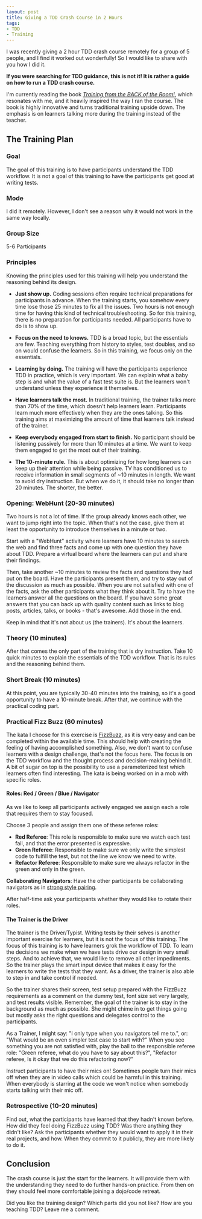 ```yaml
---
layout: post
title: Giving a TDD Crash Course in 2 Hours
tags: 
- TDD
- Training
---
```


I was recently giving a 2 hour TDD crash course remotely for a group of 5 people, and I find it worked out wonderfully!
So I would like to share with you how I did it.

**If you were searching for TDD guidance, this is not it!
It is rather a guide on how to run a TDD crash course.**

I'm currently reading the book *[Training from the BACK of the Room!](https://www.goodreads.com/book/show/8141935-training-from-the-back-of-the-room)*, which resonates with me, and it heavily inspired the way I ran the course.
The book is highly innovative and turns traditional training upside down.
The emphasis is on learners talking more during the training instead of the teacher.

## The Training Plan

### Goal
The goal of this training is to have participants understand the TDD workflow.
It is not a goal of this training to have the participants get good at writing tests.

### Mode 
I did it remotely. 
However, I don't see a reason why it would not work in the same way locally.

### Group Size
5-6 Participants

### Principles
Knowing the principles used for this training will help you understand the reasoning behind its design.

- **Just show up.**
   Coding sessions often require technical preparations for participants in advance. 
   When the training starts, you somehow every time lose those 25 minutes to fix all the issues.
   Two hours is not enough time for having this kind of technical troubleshooting.
   So for this training, there is no preparation for participants needed.
   All participants have to do is to show up.

- **Focus on the need to knows.**
   TDD is a broad topic, but the essentials are few.
   Teaching everything from history to styles, test doubles, and so on would confuse the learners.
   So in this training, we focus only on the essentials.

- **Learning by doing.**
   The training will have the participants experience TDD in practice, which is very important.
   We can explain what a baby step is and what the value of a fast test suite is. But the learners won't understand unless they experience it themselves.

- **Have learners talk the most.**
   In traditional training, the trainer talks more than 70% of the time, which doesn't help learners learn.
   Participants learn much more effectively when they are the ones talking.
   So this training aims at maximizing the amount of time that learners talk instead of the trainer.

- **Keep everybody engaged from start to finish.**
   No participant should be listening passively for more than 10 minutes at a time. 
   We want to keep them engaged to get the most out of their training.

- **The 10-minute rule.**
   This is about optimizing for how long learners can keep up their attention while being passive.
   TV has conditioned us to receive information in small segments of ~10 minutes in length.
   We want to avoid dry instruction.
   But when we do it, it should take no longer than 20 minutes. 
   The shorter, the better.

### Opening: WebHunt (20-30 minutes)
Two hours is not a lot of time.
If the group already knows each other, we want to jump right into the topic.
When that's not the case, give them at least the opportunity to introduce themselves in a minute or two.

Start with a "WebHunt" activity where learners have 10 minutes to search the web and find three facts and come up with one question they have about TDD. 
Prepare a virtual board where the learners can put and share their findings.

Then, take another ~10 minutes to review the facts and questions they had put on the board.
Have the participants present them, and try to stay out of the discussion as much as possible.
When you are not satisfied with one of the facts, ask the other participants what they think about it.
Try to have the learners answer all the questions on the board.
If you have some great answers that you can back up with quality content such as links to blog posts, articles, talks, or books - that's awesome.
Add those in the end.

Keep in mind that it's not about us (the trainers). It's about the learners.

### Theory (10 minutes)
After that comes the only part of the training that is dry instruction.
Take 10 quick minutes to explain the essentials of the TDD workflow.
That is its rules and the reasoning behind them.

### Short Break (10 minutes)
At this point, you are typically 30-40 minutes into the training, so it's a good opportunity to have a 10-minute break.
After that, we continue with the practical coding part.

### Practical Fizz Buzz (60 minutes)
The kata I choose for this exercise is [FizzBuzz](https://kata-log.rocks/fizz-buzz-kata), as it is very easy and can be completed within the available time.
This should help with creating the feeling of having accomplished something.
Also, we don't want to confuse learners with a design challenge, that's not the focus here.
The focus is on the TDD workflow and the thought process and decision-making behind it. 
A bit of sugar on top is the possibility to use a parameterized test which learners often find interesting.
The kata is being worked on in a mob with specific roles.

#### Roles: Red / Green / Blue / Navigator
As we like to keep all participants actively engaged we assign each a role that requires them to stay focused.

Choose 3 people and assign them one of these referee roles:

- **Red Referee**: This role is responsible to make sure we watch each test fail, and that the error presented is expressive.
- **Green Referee**: Responsible to make sure we only write the simplest code to fulfill the test, but not the line we know we need to write.
- **Refactor Referee**: Responsible to make sure we always refactor in the green and only in the green.

**Collaborating Navigators**: Have the other participants be collaborating navigators as in [strong style pairing](https://llewellynfalco.blogspot.com/2014/06/llewellyns-strong-style-pairing.html).

After half-time ask your participants whether they would like to rotate their roles.

#### The Trainer is the Driver
The trainer is the Driver/Typist.
Writing tests by their selves is another important exercise for learners, but it is not the focus of this training.
The focus of this training is to have learners grok the workflow of TDD. 
To learn the decisions we make when we have tests drive our design in very small steps.
And to achieve that, we would like to remove all other impediments.
So the trainer plays the smart input device that makes it easy for the learners to write the tests that they want.
As a driver, the trainer is also able to step in and take control if needed. 

So the trainer shares their screen, test setup prepared with the FizzBuzz requirements as a comment on the dummy test, font size set very largely, and test results visible.
Remember, the goal of the trainer is to stay in the background as much as possible.
She might chime in to get things going but mostly asks the right questions and delegates control to the participants.

As a Trainer, I might say: "I only type when you navigators tell me to.",
or: "What would be an even simpler test case to start with?"
When you see something you are not satisfied with, play the ball to the responsible referee role: "Green referee, what do you have to say about this?",
"Refactor referee, Is it okay that we do this refactoring now?"

Instruct participants to have their mics on!
Sometimes people turn their mics off when they are in video calls which could be harmful in this training.
When everybody is starring at the code we won't notice when somebody starts talking with their mic off.

### Retrospective (10-20 minutes)
Find out, what the participants have learned that they hadn't known before.
How did they feel doing FizzBuzz using TDD?
Was there anything they didn't like?
Ask the participants whether they would want to apply it in their real projects, and how.
When they commit to it publicly, they are more likely to do it.

## Conclusion
The crash course is just the start for the learners. 
It will provide them with the understanding they need to do further hands-on practice.
From then on they should feel more comfortable joining a dojo/code retreat.

Did you like the training design? 
Which parts did you not like?
How are you teaching TDD?
Leave me a comment.
